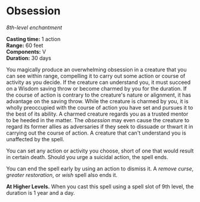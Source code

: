 # Obsession

_8th-level enchantment_

**Casting time:** 1 action  
**Range:** 60 feet  
**Components:** V  
**Duration:** 30 days  

You magically produce an overwhelming obsession in a creature that you can see within range, compelling it to carry out some action or course of activity as you decide. If the creature can understand you, it must succeed on a Wisdom saving throw or become charmed by you for the duration. If the course of action is contrary to the creature's nature or alignment, it has advantage on the saving throw. While the creature is charmed by you, it is wholly preoccupied with the course of action you have set and pursues it to the best of its ability. A charmed creature regards you as a trusted mentor to be heeded in the matter. The _obsession_ may even cause the creature to regard its former allies as adversaries if they seek to dissuade or thwart it in carrying out the course of action. A creature that can't understand you is unaffected by the spell.

You can set any action or activity you choose, short of one that would result in certain death. Should you urge a suicidal action, the spell ends.

You can end the spell early by using an action to dismiss it. A _remove curse_, _greater restoration_, or _wish_ spell also ends it.

**At Higher Levels.** When you cast this spell using a spell slot of 9th level, the duration is 1 year and a day.